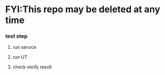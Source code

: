 # FYI:This repo may be deleted at any time

### test step
1. run service

2. run UT

3. check verify result
